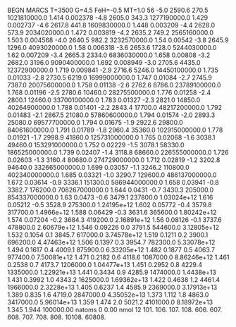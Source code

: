 BEGN
MARCS T=3500 G=4.5 FeH=-0.5 MT=1.0
                  56
-5.0 2590.6 270.5 1021810000.0 1.414 0.002378 
-4.8 2605.0 343.3 1277190000.0 1.429 0.002737 
-4.6 2617.8 441.8 1609830000.0 1.448 0.003209 
-4.4 2628.0 573.9 2034020000.0 1.472 0.003819 
-4.2 2635.2 749.2 2565160000.0 1.503 0.004568 
-4.0 2640.5 982.2 3232570000.0 1.54 0.00542 
-3.8 2645.9 1296.0 4093020000.0 1.58 0.006318 
-3.6 2653.6 1728.0 5244030000.0 1.62 0.007209 
-3.4 2665.3 2334.0 6836030000.0 1.658 0.00808 
-3.2 2682.0 3196.0 9090400000.0 1.692 0.008949 
-3.0 2705.6 4435.0 12372900000.0 1.719 0.009841 
-2.9 2716.6 5246.0 14450100000.0 1.735 0.01033 
-2.8 2730.5 6219.0 16999000000.0 1.747 0.01084 
-2.7 2745.9 7387.0 20075600000.0 1.758 0.01138 
-2.6 2762.6 8786.0 23789100000.0 1.768 0.01196 
-2.5 2780.6 10460.0 28275500000.0 1.776 0.01258 
-2.4 2800.1 12460.0 33700100000.0 1.783 0.01327 
-2.3 2821.0 14850.0 40264900000.0 1.788 0.01401 
-2.2 2843.4 17700.0 48217200000.0 1.792 0.01483 
-2.1 2867.5 21080.0 57860600000.0 1.794 0.01574 
-2.0 2893.3 25080.0 69577700000.0 1.794 0.01675 
-1.9 2922.6 29800.0 84061600000.0 1.791 0.01789 
-1.8 2960.4 35360.0 102915000000.0 1.778 0.01921 
-1.7 2998.9 41860.0 125731000000.0 1.765 0.02068 
-1.6 3038.1 49460.0 153291000000.0 1.752 0.02229 
-1.5 3078.1 58330.0 186525000000.0 1.739 0.02407 
-1.4 3118.8 68660.0 226555000000.0 1.726 0.02603 
-1.3 3160.4 80680.0 274729000000.0 1.712 0.02819 
-1.2 3202.8 94640.0 332665000000.0 1.699 0.03057 
-1.1 3246.2 110800.0 402340000000.0 1.685 0.03321 
-1.0 3290.7 129600.0 486137000000.0 1.672 0.03614 
-0.9 3336.1 151300.0 586944000000.0 1.658 0.03941 
-0.8 3382.7 176200.0 708267000000.0 1.644 0.0431 
-0.7 3430.3 205000.0 854337000000.0 1.63 0.0473 
-0.6 3479.1 237800.0 1.03024e+12 1.616 0.05212 
-0.5 3528.9 275300.0 1.24195e+12 1.602 0.05772 
-0.4 3579.8 317700.0 1.4966e+12 1.588 0.06429 
-0.3 3631.6 365600.0 1.80242e+12 1.574 0.07204 
-0.2 3684.3 419200.0 2.16891e+12 1.56 0.08126 
-0.1 3737.6 478800.0 2.60679e+12 1.546 0.09226 
0.0 3791.5 544600.0 3.12805e+12 1.532 0.1054 
0.1 3845.7 617000.0 3.74578e+12 1.519 0.1211 
0.2 3900.1 696200.0 4.47463e+12 1.506 0.1397 
0.3 3954.7 782300.0 5.33078e+12 1.494 0.1617 
0.4 4009.1 875900.0 6.33205e+12 1.482 0.1877 
0.5 4063.7 977400.0 7.50081e+12 1.471 0.2182 
0.6 4118.6 1087000.0 8.86246e+12 1.461 0.2538 
0.7 4173.7 1206000.0 1.04477e+13 1.451 0.2952 
0.8 4229.4 1335000.0 1.22921e+13 1.441 0.3434 
0.9 4285.9 1474000.0 1.4438e+13 1.431 0.3992 
1.0 4343.2 1625000.0 1.69362e+13 1.422 0.4638 
1.2 4461.4 1966000.0 2.3228e+13 1.405 0.6237 
1.4 4585.9 2369000.0 3.17913e+13 1.389 0.835 
1.6 4719.0 2847000.0 4.35052e+13 1.373 1.112 
1.8 4863.0 3417000.0 5.96014e+13 1.359 1.474 
2.0 5021.2 4101000.0 8.18972e+13 1.345 1.944 
100000.00
natoms              0      0.00
nmol          12
          101.         106.       107.      108.         606.        607.        608.
          707.         708.       808.    10108.       60808.
